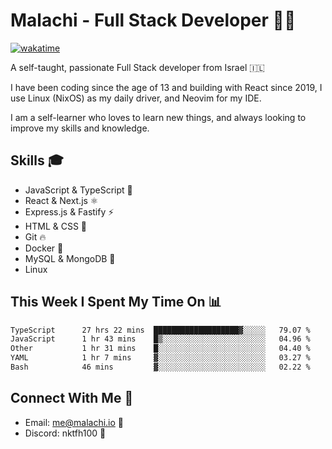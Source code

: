 # Malachi - Full Stack Developer 🚀🔥
[![wakatime](https://wakatime.com/badge/user/112ec769-e669-4b78-a46f-cf4343930741.svg)](https://wakatime.com/@112ec769-e669-4b78-a46f-cf4343930741)

A self-taught, passionate Full Stack developer from Israel 🇮🇱

I have been coding since the age of 13 and building with React since 2019, I use Linux (NixOS) as my daily driver, and Neovim for my IDE.

I am a self-learner who loves to learn new things, and always looking to improve my skills and knowledge.

## Skills 🎓
- JavaScript & TypeScript 💎
- React & Next.js ⚛️
- Express.js & Fastify ⚡️
- HTML & CSS 🎨
- Git 🔥
- Docker 🐳
- MySQL & MongoDB 💾
- Linux

## This Week I Spent My Time On 📊
<!--START_SECTION:waka-->

```txt
TypeScript      27 hrs 22 mins  ███████████████████▓░░░░░   79.07 %
JavaScript      1 hr 43 mins    █▒░░░░░░░░░░░░░░░░░░░░░░░   04.96 %
Other           1 hr 31 mins    █░░░░░░░░░░░░░░░░░░░░░░░░   04.40 %
YAML            1 hr 7 mins     ▓░░░░░░░░░░░░░░░░░░░░░░░░   03.27 %
Bash            46 mins         ▓░░░░░░░░░░░░░░░░░░░░░░░░   02.22 %
```

<!--END_SECTION:waka-->


## Connect With Me 📱
- Email: me@malachi.io 📧
- Discord: nktfh100 👾

